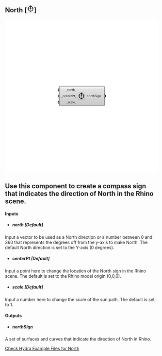 ## North [![](../../images/icons/North.png)]

![](../../images/components/North.png)

Use this component to create a compass sign that indicates the direction of North in the Rhino scene.
 -
 

#### Inputs
* ##### _north_ [Default]
Input a vector to be used as a North direction or a number between 0 and 360 that represents the degrees off from the y-axis to make North.  The default North direction is set to the Y-axis (0 degrees).
* ##### _centerPt_ [Default]
Input a point here to change the location of the North sign in the Rhino scene.  The default is set to the Rhino model origin (0,0,0).
* ##### _scale_ [Default]
Input a number here to change the scale of the sun path.  The default is set to 1.

#### Outputs
* ##### northSign
A set of surfaces and curves that indicate the direction of North in Rhino.


[Check Hydra Example Files for North](https://hydrashare.github.io/hydra/index.html?keywords=Ladybug_North)